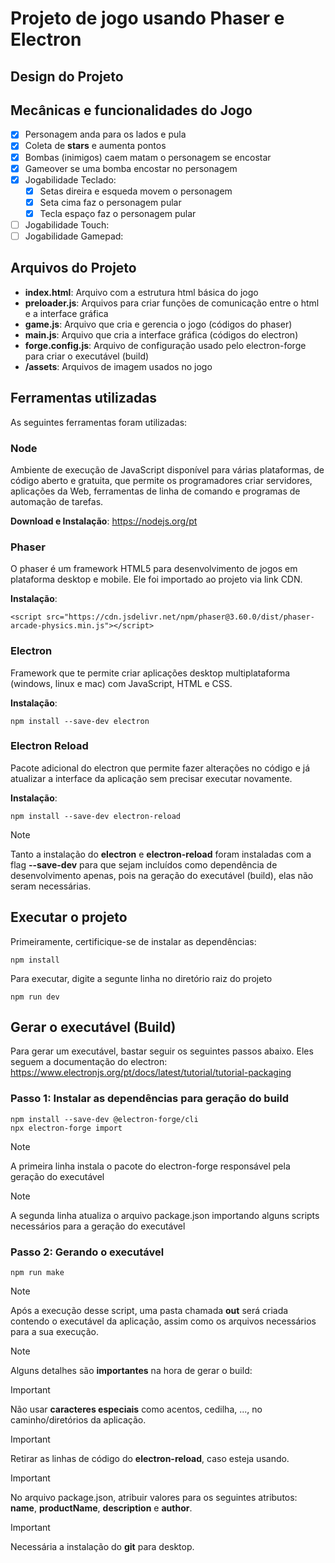 # Projeto de jogo usando Phaser e Electron

## Design do Projeto

## Mecânicas e funcionalidades do Jogo

- [x] Personagem anda para os lados e pula
- [x] Coleta de **stars** e aumenta pontos
- [x] Bombas (inimigos) caem matam o personagem se encostar
- [x] Gameover se uma bomba encostar no personagem
- [x] Jogabilidade Teclado:
  - [x] Setas direira e esqueda movem o personagem
  - [x] Seta cima faz o personagem pular
  - [x] Tecla espaço faz o personagem pular
- [ ] Jogabilidade Touch:
- [ ] Jogabilidade Gamepad:

## Arquivos do Projeto

- **index.html**: Arquivo com a estrutura html básica do jogo
- **preloader.js**: Arquivos para criar funções de comunicação entre o html e a interface gráfica
- **game.js**: Arquivo que cria e gerencia o jogo (códigos do phaser)
- **main.js**: Arquivo que cria a interface gráfica (códigos do electron)
- **forge.config.js**: Arquivo de configuração usado pelo electron-forge para criar o executável (build)
- **/assets**: Arquivos de imagem usados no jogo

## Ferramentas utilizadas

As seguintes ferramentas foram utilizadas:

### Node

Ambiente de execução de JavaScript disponível para várias plataformas, de código aberto e gratuita, que permite os programadores criar servidores, aplicações da Web, ferramentas de linha de comando e programas de automação de tarefas.

**Download e Instalação**: https://nodejs.org/pt

### Phaser

O phaser é um framework HTML5 para desenvolvimento de jogos em plataforma desktop e mobile. Ele foi importado ao projeto via link CDN.

**Instalação**:

```
<script src="https://cdn.jsdelivr.net/npm/phaser@3.60.0/dist/phaser-arcade-physics.min.js"></script>
```

### Electron

Framework que te permite criar aplicações desktop multiplataforma (windows, linux e mac) com JavaScript, HTML e CSS.

**Instalação**:

```
npm install --save-dev electron
```

### Electron Reload

Pacote adicional do electron que permite fazer alterações no código e já atualizar a interface da aplicação sem precisar executar novamente.

**Instalação**:

```
npm install --save-dev electron-reload
```

> [!NOTE]
> Tanto a instalação do **electron** e **electron-reload** foram instaladas com a flag **--save-dev** para que sejam incluídos como dependência de desenvolvimento apenas, pois na geração do executável (build), elas não seram necessárias.

## Executar o projeto

Primeiramente, certificique-se de instalar as dependências:

```
npm install
```

Para executar, digite a segunte linha no diretório raiz do projeto

```
npm run dev
```

## Gerar o executável (Build)

Para gerar um executável, bastar seguir os seguintes passos abaixo. Eles seguem a documentação do electron: https://www.electronjs.org/pt/docs/latest/tutorial/tutorial-packaging

### Passo 1: Instalar as dependências para geração do build

```
npm install --save-dev @electron-forge/cli
npx electron-forge import
```

> [!NOTE]
> A primeira linha instala o pacote do electron-forge responsável pela geração do executável

> [!NOTE]
> A segunda linha atualiza o arquivo package.json importando alguns scripts necessários para a geração do executável

### Passo 2: Gerando o executável

```
npm run make
```

> [!NOTE]
> Após a execução desse script, uma pasta chamada **out** será criada contendo o executável da aplicação, assim como os arquivos necessários para a sua execução.

> [!NOTE]
> Alguns detalhes são **importantes** na hora de gerar o build:

> [!IMPORTANT]
> Não usar **caracteres especiais** como acentos, cedilha, ..., no caminho/diretórios da aplicação.

> [!IMPORTANT]
> Retirar as linhas de código do **electron-reload**, caso esteja usando.

> [!IMPORTANT]
> No arquivo package.json, atribuir valores para os seguintes atributos: **name**, **productName**, **description** e **author**.

> [!IMPORTANT]
> Necessária a instalação do **git** para desktop.
